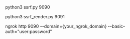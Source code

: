 
python3 ssrf.py 9090

python3 ssrf_render.py 9091

ngrok http 9090 --domain={your_ngrok_domain} --basic-auth="user:password"
